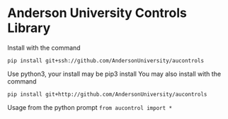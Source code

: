 # Anderson University Controls Library

Install with the command
```
pip install git+ssh://github.com/AndersonUniversity/aucontrols
```
Use python3, your install may be pip3 install 
You may also install with the command
```
pip install git+http://github.com/AndersonUniversity/aucontrols
```

Usage from the python prompt
`from aucontrol import *`
